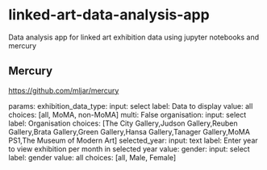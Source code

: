 # linked-art-data-analysis-app

Data analysis app for linked art exhibition data using jupyter notebooks and mercury 


## Mercury
https://github.com/mljar/mercury



params:
    exhibition_data_type:
        input: select
        label: Data to display
        value: all
        choices: [all, MoMA, non-MoMA]
        multi: False 
    organisation:
        input: select
        label: Organisation
        choices: [The City Gallery,Judson Gallery,Reuben Gallery,Brata Gallery,Green Gallery,Hansa Gallery,Tanager Gallery,MoMA PS1,The Museum of Modern Art]
    selected_year:
        input: text
        label: Enter year to view exhibition per month in selected year
        value:
    gender:
        input: select
        label: gender
        value: all
        choices: [all, Male, Female]